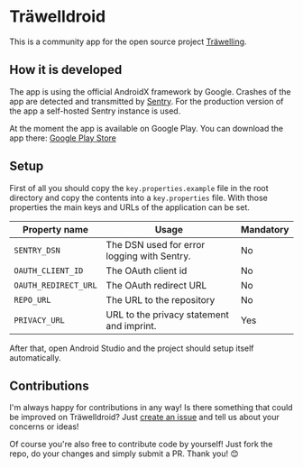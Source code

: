 # Träwelldroid

This is a community app for the open source project
[Träwelling](https://github.com/Traewelling/traewelling).

## How it is developed

The app is using the official AndroidX framework by Google. Crashes of the app are detected and
transmitted by [Sentry](https://sentry.io). For the production version of the app a self-hosted
Sentry instance is used.

At the moment the app is available on Google Play. You can download the app there:
[Google Play Store](https://play.google.com/store/apps/details?id=de.hbch.traewelling)

## Setup

First of all you should copy the `key.properties.example` file in the root directory and copy the
contents into a `key.properties` file. With those properties the main keys and URLs of the application
can be set.

| Property name        | Usage                                       | Mandatory |
|----------------------|---------------------------------------------|-----------|
| `SENTRY_DSN`         | The DSN used for error logging with Sentry. | No        |
| `OAUTH_CLIENT_ID`    | The OAuth client id                         | No        |
| `OAUTH_REDIRECT_URL` | The OAuth redirect URL                      | No        |
| `REPO_URL`           | The URL to the repository                   | No        |
| `PRIVACY_URL`        | URL to the privacy statement and imprint.   | Yes       |

After that, open Android Studio and the project should setup itself automatically.

## Contributions

I'm always happy for contributions in any way! Is there something that could be improved on
Träwelldroid? Just [create an issue](https://github.com/Traewelldroid/traewelldroid/issues/new/choose)
and tell us about your concerns or ideas!

Of course you're also free to contribute code by yourself! Just fork the repo, do your changes and
simply submit a PR. Thank you! 😊
